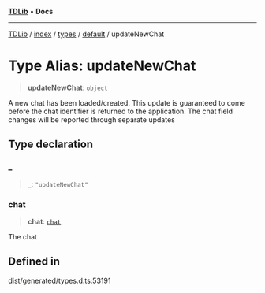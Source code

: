 [**TDLib**](../../../../../../README.md) • **Docs**

***

[TDLib](../../../../../../modules.md) / [index](../../../../../README.md) / [types](../../../README.md) / [default](../README.md) / updateNewChat

# Type Alias: updateNewChat

> **updateNewChat**: `object`

A new chat has been loaded/created. This update is guaranteed to come before the chat identifier is returned to the application. The chat field changes will be reported through separate updates

## Type declaration

### \_

> **\_**: `"updateNewChat"`

### chat

> **chat**: [`chat`](chat-1.md)

The chat

## Defined in

dist/generated/types.d.ts:53191
